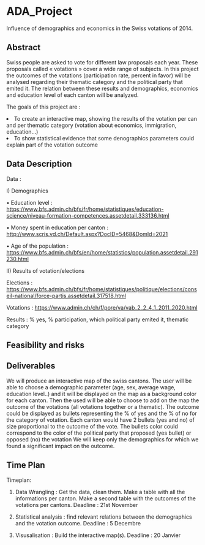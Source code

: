 # ADA_Project
Influence of demographics and economics in the Swiss votations of 2014.

## Abstract

Swiss people are asked to vote for different law proposals each year. These proposals called « votations » cover a wide range of subjects. 
In this project the outcomes of the votations (participation rate, percent in favor) will be analysed regarding their thematic category and the political party that emited it. The relation between these results and demographics, economics and education level of each canton will be analyzed.

The goals of this project are :
<li>To create an interactive map, showing the results of the votation per can and per thematic category (votation about economics, immigration, education…) 
<li>To show statistical evidence that some denographics parameters could explain part of the votation outcome

## Data Description

Data :

I) Demographics

•	Education level :
https://www.bfs.admin.ch/bfs/fr/home/statistiques/education-science/niveau-formation-competences.assetdetail.333136.html

•	Money spent in education per canton :
http://www.scris.vd.ch/Default.aspx?DocID=5468&DomId=2021

•	Age of the population :
https://www.bfs.admin.ch/bfs/en/home/statistics/population.assetdetail.291230.html


II) Results of votation/elections

Elections :
https://www.bfs.admin.ch/bfs/fr/home/statistiques/politique/elections/conseil-national/force-partis.assetdetail.317518.html

Votations :
https://www.admin.ch/ch/f/pore/va/vab_2_2_4_1_2011_2020.html

Results :  % yes, % participation, which political party emited  it,  thematic category

## Feasibility and risks

## Deliverables

We will produce an interactive map of the swiss cantons.
The user will be able to choose a demographic parameter (age, sex, average wage, education level..) and it will be displayed on the map as a background color for each canton. Then the used will be able to choose to add on the map the outcome of the votations (all votations together or a thematic). The outcome could be displayed as bullets representing the % of yes and the % of no for the category of votation. Each canton would have 2 bullets (yes and no) of size proportional to the outcome of the vote. The bullets color could correspond to the color of the political party that proposed (yes bullet) or opposed (no) the votation
We will keep only the demographics for which we found a significant impact on the outcome.

## Time Plan


Timeplan:

1.	Data Wrangling : Get the data, clean them. Make a table with all the informations per canton. Make a second table with the outcomes of the votations per cantons.
Deadline : 21st November

2.	Statistical analysis : find relevant relations between the demographics and the votation outcome.
Deadline : 5 Decembre

3.	Visusalisation : Build the interactive map(s).
Deadline : 20 Janvier

